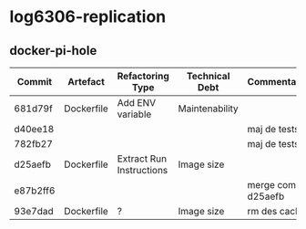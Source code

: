 # log6306-replication

## docker-pi-hole

| Commit   | Artefact   | Refactoring Type         | Technical Debt | Commentaires         |
| -------- | ---------- | ------------------------ | -------------- | -------------------- |
| 681d79f  | Dockerfile | Add ENV variable         | Maintenability |                      |
| d40ee18  |            |                          |                | maj de tests         |
| 782fb27  |            |                          |                | maj de tests         |
| d25aefb  | Dockerfile | Extract Run Instructions | Image size     |                      |
| e87b2ff6 |            |                          |                | merge commit d25aefb |
| 93e7dad  | Dockerfile | ?                        | Image size     | rm des caches        |
